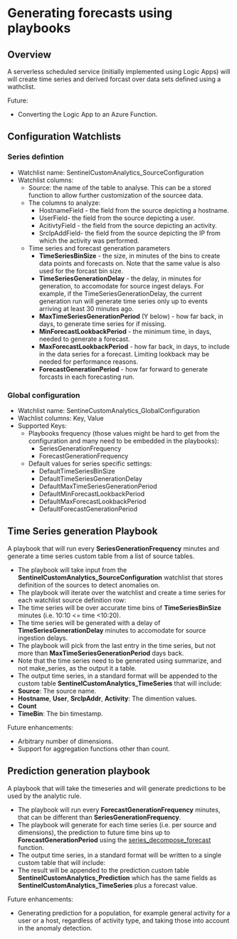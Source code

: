 # Generating forecasts using playbooks

## Overview

A serverless scheduled service (initially implemented using Logic Apps) will will create time series and derived forcast over data sets defined using a wathclist.

Future:
- Converting the Logic App to an Azure Function. 

## Configuration Watchlists

### Series defintion

- Watchlist name: SentinelCustomAnalytics_SourceConfiguration
- Watchlist columns:
  - Source: the name of the table to analyse. This can be a stored function to allow further customization of the sourcee data.
  - The columns to analyze:
    - HostnameField - the field from the source depicting a hostname.
    - UserField- the field from the source depicting a user.
    - AcitivtyField - the field from the source depicting an activity.
    - SrcIpAddField- the field from the source depicting the IP from which the activity was performed.
  - Time series and forecast generation parameters 
    - **TimeSeriesBinSize** - the size, in minutes of the bins to create data points and forecasts on. Note that the same value is also used for the forcast bin size.
    - **TimeSeriesGenerationDelay** - the delay, in minutes for generation, to accomodate for source ingest delays. For example, if the TimeSeriesGenerationDelay, the current generation run will generate time series only up to events arriving at least 30 minutes ago. 
    - **MaxTimeSeriesGenerationPeriod** (Y below) - how far back, in days, to generate time series for if missing.
    - **MinForecastLookbackPeriod** - the minimum time, in days, needed to generate a forecast.
    - **MaxForecastLookbackPeriod** - how far back, in days, to include in the data series for a forecast. Limiting lookback may be needed for performance reasons.
    - **ForecastGenerationPeriod** - how far forward to generate forcasts in each forecasting run.

### Global configuration

- Watchlist name: SentineCustomAnalytics_GlobalConfiguration
- Wachlist columns: Key, Value
- Supported Keys:
  - Playbooks frequency (those values might be hard to get from the configuration and many need to be embedded in the playbooks):
    - SeriesGenerationFrequency
    - ForecastGenerationFrequency
  - Default values for series specific settings:
    - DefaultTimeSeriesBinSize
    - DefaultTimeSeriesGenerationDelay
    - DefaultMaxTimeSeriesGenerationPeriod 
    - DefaultMinForecastLookbackPeriod
    - DefaultMaxForecastLookbackPeriod
    - DefaultForecastGenerationPeriod

## Time Series generation Playbook

A playbook that will run every **SeriesGenerationFrequency** minutes and generate a time series custom table from a list of source tables.
-	The playbook will take input from the **SentinelCustomAnalytics_SourceConfiguration** watchlist that stores definition of the sources to detect anomalies on. 
-	The playbook will iterate over the watchlist and create a time series for each watchlist source definition row:
  - The time series will be over accurate time bins of **TimeSeriesBinSize** minutes (i.e. 10:10 <= time <10:20).
  - The time series will be generated with a delay of **TimeSeriesGenerationDelay** minutes to accomodate for source ingestion delays.
  - The playbook will pick from the last entry in the time series, but not more than **MaxTimeSeriesGenerationPeriod** days back.
  - Note that the time series need to be generated using summarize, and not make_series, as the output it a table.
-	The output time series, in a standard format will be appended to the custom table **SentinelCustomAnalytics_TimeSeries** that will include:
  -	**Source**: The source name.
  - **Hostname**, **User**, **SrcIpAddr**, **Activity**: The dimention values.
  - **Count**
  - **TimeBin**: The bin timestamp.

Future enhancements:
-	Arbitrary number of dimensions.
-	Support for aggregation functions other than count.

## Prediction generation playbook

A playbook that will take the timeseries and will generate predictions to be used by the analytic rule. 
-	The playbook will run every **ForecastGenerationFrequency** minutes, that can be different than **SeriesGenerationFrequency**.
-	The playbook will generate for each time series (i.e. per source and dimensions), the prediction to future time bins up to **ForecastGenerationPeriod** using the [series_decompose_forecast](https://learn.microsoft.com/en-us/azure/data-explorer/kusto/query/series-decompose-forecastfunction) function. 
-	The output time series, in a standard format will be written to a single custom table that will include:
-	The result will be appended to the prediction custom table **SentinelCustomAnalytics_Prediction** which has the same fields as **SentinelCustomAnalytics_TimeSeries** plus a forecast value.

Future enhancements:
-	Generating prediction for a population, for example general activity for a user or a host, regardless of activity type, and taking those into account in the anomaly detection.
